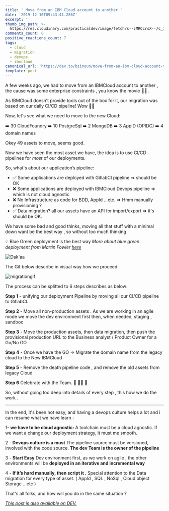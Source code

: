 ```yaml
---
title: ' Move from an IBM Cloud account to another '
date: '2019-12-16T09:43:41.286Z'
excerpt: ''
thumb_img_path: >-
  https://res.cloudinary.com/practicaldev/image/fetch/s--zMROcrsX--/c_imagga_scale,f_auto,fl_progressive,h_420,q_auto,w_1000/https://res.cloudinary.com/practicaldev/image/fetch/s--AGcz5IuM--/c_imagga_scale%2Cf_auto%2Cfl_progressive%2Ch_420%2Cq_auto%2Cw_1000/https://thepracticaldev.s3.amazonaws.com/i/1xeoxs9yj5z6d16aw8fx.png
comments_count: 0
positive_reactions_count: 7
tags:
  - cloud
  - migration
  - devops
  - ibmcloud
canonical_url: 'https://dev.to/bzinoun/move-from-an-ibm-cloud-account-to-another-4kj0'
template: post
---
```

A few weeks ago, we had to move from an IBMCloud account to another , the cause was some enterprise constraints , you know the movie 🤷‍♂‍ .

As IBMCloud doesn’t provide tools out of the box for it, our migration was based on our daily CI/CD pipeline! Wow 🤦‍♂‍

Now, let's see what we need to move to the new Cloud:

➡️ 30 CloudFoundry
➡️ 10 PostgreSql
➡️ 2 MongoDB
➡️ 3 AppID (OPIDC)
➡️ 4 domain names

Okey 49 assets to move, seems good.

Now we have seen the most asset we have, the idea is to use CI/CD pipelines for *most* of our deployments.
 
So, what's about our application’s pipeline:

- ✅ Some applications are deployed with GitlabCI pipeline => should be OK
- ❌ Some applications are deployed with IBMCloud Devops pipeline => which is not cloud agnostic 
- ❌ No Infrastructure as code for BDD, AppId ...etc. => Hmm manually provisioning ?  
- ✅ Data migration? all our assets have an API for import/export => it's should be OK. 

We have some bad and good thinks, moving all that stuff with a minimal down want be the best way , so without too much thinking 

💡 Blue Green deployment is the best way 
*More about blue green deployment from Martin Fowler  [here](https://martinfowler.com/bliki/BlueGreenDeployment.html)* 

![Dak'aa](https://media.giphy.com/media/d3mlE7uhX8KFgEmY/giphy.gif)

The Gif below describe in visual way how we proceed: 

![migrationgif](https://thepracticaldev.s3.amazonaws.com/i/bwr1poqwae3xayog2xbn.gif)

The process can be splitted to 6 steps describes as below: 

**Step 1** - unifying our deployment Pipeline by moving all our CI/CD pipeline to GitlabCI. 

**Step 2** - Move all non-production assets . As we are working in an agile mode we move the dev environment first then, when needed, staging , sandbox

**Step 3** - Move the production assets, then data migration, then push the provisional production URL to the Business analyst / Product Owner for a Go/No GO 

**Step 4** - Once we have the GO -> Migrate the domain name from the legacy cloud to the New IBMCloud 

**Step 5** - Remove the death pipeline code , and remove the old assets from legacy Cloud 

**Step 6** Celebrate with the Team. 🎊 🎉🎊 🎉

So, without going too deep into details of every step , this how we do the work . 

---
In the end, it's been not easy, and having a devops culture helps a lot and i can resume what we have learn : 

1- **we have to be cloud agnostic:** 
 A toolchain must be a cloud agnostic. If we want a change our 
  deployment strategy, it must me smooth.

2 - **Devops culture is a must**
The pipeline source must be versioned, involved with the code source. **The dev Team is the owner of the pipeline**

3 - **Start Easy** 
  Dev environment first, as we work on agile , the other environments will be **deployed in an iterative and incremental way**

4 - **If it’s hard manually, then script it .**
  Special attention to the Data migration for every type of asset. ( AppId , SQL , NoSql , Cloud object Storage …etc ) 

That's all folks, and how will you do in the same situation ?



*[This post is also available on DEV.](https://dev.to/bzinoun/move-from-an-ibm-cloud-account-to-another-4kj0)*


<script>
const parent = document.getElementsByTagName('head')[0];
const script = document.createElement('script');
script.type = 'text/javascript';
script.src = 'https://cdnjs.cloudflare.com/ajax/libs/iframe-resizer/4.1.1/iframeResizer.min.js';
script.charset = 'utf-8';
script.onload = function() {
    window.iFrameResize({}, '.liquidTag');
};
parent.appendChild(script);
</script>    
